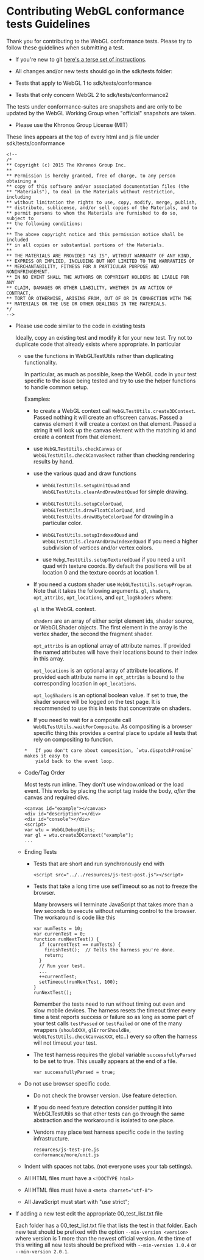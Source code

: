 Contributing WebGL conformance tests Guidelines
===============================================

Thank you for contributing to the WebGL conformance tests.
Please try to follow these guidelines when submitting a test.

*   If you're new to git [here's a terse set of instructions](http://www.khronos.org/webgl/wiki/Using_Github_To_Contribute "Using Github to Contribute").

*   All changes and/or new tests should go in the sdk/tests folder:
  *   Tests that apply to WebGL 1 to sdk/tests/conformance
  *   Tests that only concern WebGL 2 to sdk/tests/conformance2

The tests under conformance-suites are snapshots and are only to be updated by
the WebGL Working Group when "official" snapshots are taken.

*   Please use the Khronos Group License (MIT)

These lines appears at the top of every html and js file under sdk/tests/conformance

    <!--
    /*
    ** Copyright (c) 2015 The Khronos Group Inc.
    **
    ** Permission is hereby granted, free of charge, to any person obtaining a
    ** copy of this software and/or associated documentation files (the
    ** "Materials"), to deal in the Materials without restriction, including
    ** without limitation the rights to use, copy, modify, merge, publish,
    ** distribute, sublicense, and/or sell copies of the Materials, and to
    ** permit persons to whom the Materials are furnished to do so, subject to
    ** the following conditions:
    **
    ** The above copyright notice and this permission notice shall be included
    ** in all copies or substantial portions of the Materials.
    **
    ** THE MATERIALS ARE PROVIDED "AS IS", WITHOUT WARRANTY OF ANY KIND,
    ** EXPRESS OR IMPLIED, INCLUDING BUT NOT LIMITED TO THE WARRANTIES OF
    ** MERCHANTABILITY, FITNESS FOR A PARTICULAR PURPOSE AND NONINFRINGEMENT.
    ** IN NO EVENT SHALL THE AUTHORS OR COPYRIGHT HOLDERS BE LIABLE FOR ANY
    ** CLAIM, DAMAGES OR OTHER LIABILITY, WHETHER IN AN ACTION OF CONTRACT,
    ** TORT OR OTHERWISE, ARISING FROM, OUT OF OR IN CONNECTION WITH THE
    ** MATERIALS OR THE USE OR OTHER DEALINGS IN THE MATERIALS.
    */
    -->

*   Please use code similar to the code in existing tests

    Ideally, copy an existing test and modify it for your new test. Try not to duplicate
    code that already exists where appropriate. In particular

    *   use the functions in WebGLTestUtils rather than duplicating functionality.

        In particular, as much as possible, keep the WebGL code in your test specific
        to the issue being tested and try to use the helper functions to handle
        common setup.

        Examples:

        *    to create a WebGL context call `WebGLTestUtils.create3DContext`. Passed nothing
             it will create an offscreen canvas. Passed a canvas element it will create
             a context on that element. Passed a string it will look up the canvas element
             with the matching id and create a context from that element.

        *    use `WebGLTestUtils.checkCanvas` or `WebGLTestUtils.checkCanvasRect` rather
             than checking rendering results by hand.

        *    use the various quad and draw functions

             *    `WebGLTestUtils.setupUnitQuad` and `WebGLTestUtils.clearAndDrawUnitQuad` for
                   simple drawing.

             *    `WebGLTestUtils.setupColorQuad`, `WebGLTestUtils.drawFloatColorQuad`, and
                  `WebGLTestUilts.drawUByteColorQuad` for drawing in a particular color.

             *    `WebGLTestUtils.setupIndexedQuad` and `WebGLTestUtils.clearAndDrawIndexedQuad`
                  if you need a higher subdivision of vertices and/or vertex colors.

             *    use `WebgLTestUtils.setupTexturedQuad` if you need a unit quad with texture coords.
                  By default the positions will be at location 0 and the texture coords at location 1.

        *    If you need a custom shader use `WebGLTestUtils.setupProgram`. Note that it takes
             the following arguments. `gl`, `shaders`, `opt_attribs`, `opt_locations`, and
             `opt_logShaders` where:

             `gl` is the WebGL context.

             `shaders` are an array of either script element ids, shader source, or WebGLShader
             objects. The first element in the array is the vertex shader, the second the fragment
             shader.

             `opt_attribs` is an optional array of attribute names. If provided the named attributes
             will have their locations bound to their index in this array.

             `opt_locations` is an optional array of attribute locations. If provided each attribute
             name in `opt_attribs` is bound to the corresponding location in `opt_locations`.

             `opt_logShaders` is an optional boolean value. If set to true, the shader source will
             be logged on the test page. It is recommended to use this in tests that concentrate on
             shaders.

        *    If you need to wait for a composite call `WebGLTestUtils.waitForComposite`.
             As compositing is a browser specific thing this provides a central place to
             update all tests that rely on compositing to function.

            *   If you don't care about composition, `wtu.dispatchPromise` makes it easy to
                yield back to the event loop.

    *   Code/Tag Order

        Most tests run inline. They don't use window.onload or the load event. This works by placing
        the script tag inside the body, *after* the canvas and required divs.

            <canvas id="example"></canvas>
            <div id="description"></div>
            <div id="console"></div>
            <script>
            var wtu = WebGLDebugUtils;
            var gl = wtu.create3DContext("example");
            ...

    *   Ending Tests

        *   Tests that are short and run synchronously end with

                <script src="../../resources/js-test-post.js"></script>

        *   Tests that take a long time use setTimeout so as not to freeze the browser.

            Many browsers will terminate JavaScript that takes more than a few seconds to execute
            without returning control to the browser. The workaround is code like this

                var numTests = 10;
                var currenTest = 0;
                function runNextTest() {
                  if (currentTest == numTests) {
                    finishTest();  // Tells the harness you're done.
                    return;
                  }
                  // Run your test.
                  ...
                  ++currentTest;
                  setTimeout(runNextTest, 100);
                }
                runNextTest();

            Remember the tests need to run without timing out even and slow mobile devices.
            The harness resets the timeout timer every time a test reports success or failure
            so as long as some part of your test calls `testPassed` or `testFailed` or one of the
            many wrappers (`shouldXXX`, `glErrorShouldBe`, `WebGLTestUtils.checkCanvasXXX`, etc..)
            every so often the harness will not timeout your test.

        *   The test harness requires the global variable `successfullyParsed` to be set to true.
            This usually appears at the end of a file.

                var successfullyParsed = true;

    *   Do not use browser specific code.

        *   Do not check the browser version. Use feature detection.

        *   If you do need feature detection consider putting it into WebGLTestUtils so that
            other tests can go through the same abstraction and the workaround is isolated
            to one place.

        *   Vendors may place test harness specific code in the testing infrastructure.

                resources/js-test-pre.js
                conformance/more/unit.js

    *   Indent with spaces not tabs. (not everyone uses your tab settings).

    *   All HTML files must have a `<!DOCTYPE html>`

    *   All HTML files must have a `<meta charset="utf-8">`

    *   All JavaScript must start with "use strict";

*   If adding a new test edit the appropriate 00_test_list.txt file

    Each folder has a 00_test_list.txt file that lists the test in that folder.
    Each new test should be prefixed with the option `--min-version <version>` where
    version is 1 more than the newest official version. At the time of this writing
    all new tests should be prefixed with `--min-version 1.0.4` or `--min-version 2.0.1`.



